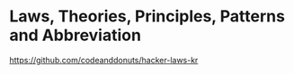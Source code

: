 # Laws, Theories, Principles, Patterns and Abbreviation

<https://github.com/codeanddonuts/hacker-laws-kr>
